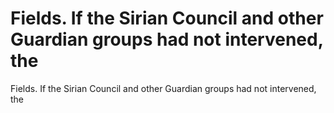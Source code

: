 # Fields. If the Sirian Council and other Guardian groups had not intervened, the

Fields. If the Sirian Council and other Guardian groups had not intervened, the
